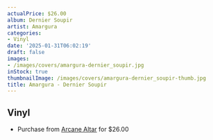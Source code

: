 ```yaml
---
actualPrice: $26.00
album: Dernier Soupir
artist: Amargura
categories:
- Vinyl
date: '2025-01-31T06:02:19'
draft: false
images:
- /images/covers/amargura-dernier_soupir.jpg
inStock: true
thumbnailImage: /images/covers/amargura-dernier_soupir-thumb.jpg
title: Amargura - Dernier Soupir
---
```


## Vinyl
* Purchase from [Arcane Altar](https://arcanealtar.bigcartel.com/product/amargura-dernier-soupir-12-lp) for $26.00

